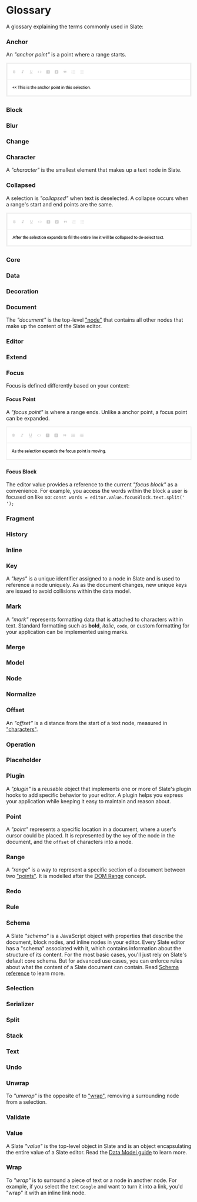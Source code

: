 # Glossary

A glossary explaining the terms commonly used in Slate:

### Anchor

An _"anchor point"_ is a point where a range starts.

![An animated gif illustrating an anchor point within a selection.](../images/glossary/anchor-point.gif 'Anchor Point')

### Block

### Blur

### Change

### Character

A _"character"_ is the smallest element that makes up a text node in Slate.

### Collapsed

A selection is _"collapsed"_ when text is deselected. A collapse occurs when a range's start and end points are the same.

![An animated gif illustrating the how a selection is collapsed when text is de-selected.](../images/glossary/collapsed.gif 'Deselection')

### Core

### Data

### Decoration

### Document

The _"document"_ is the top-level ["node"](#node) that contains all other nodes that make up the content of the Slate editor.

### Editor

### Extend

### Focus

Focus is defined differently based on your context:

#### Focus Point

A _"focus point"_ is where a range ends. Unlike a anchor point, a focus point can be expanded.

![An animated gif illustrating the focus point as it changes for an expanding selection.](../images/glossary/focus-point.gif 'Focus Point')

#### Focus Block

The editor value provides a reference to the current _"focus block"_ as a convenience. For example, you access the words within the block a user is focused on like so: `const words = editor.value.focusBlock.text.split(' ');`

### Fragment

### History

### Inline

### Key

A _"keys"_ is a unique identifier assigned to a node in Slate and is used to reference a node uniquely. As as the document changes, new unique keys are issued to avoid collisions within the data model.

### Mark

A _"mark"_ represents formatting data that is attached to characters within text. Standard formatting such as **bold**, _italic_, `code`, or custom formatting for your application can be implemented using marks.

### Merge

### Model

### Node

### Normalize

### Offset

An _"offset"_ is a distance from the start of a text node, measured in ["characters"](#character).

### Operation

### Placeholder

### Plugin

A _"plugin"_ is a reusable object that implements one or more of Slate's plugin hooks to add specific behavior to your editor. A plugin helps you express your application while keeping it easy to maintain and reason about.

### Point

A _"point"_ represents a specific location in a document, where a user's cursor could be placed. It is represented by the `key` of the node in the document, and the `offset` of characters into a node.

### Range

A _"range"_ is a way to represent a specific section of a document between two ["points"](#point). It is modelled after the [DOM Range](https://developer.mozilla.org/en-US/docs/Web/API/Range) concept.

### Redo

### Rule

### Schema

A Slate _"schema"_ is a JavaScript object with properties that describe the document, block nodes, and inline nodes in your editor. Every Slate editor has a "schema" associated with it, which contains information about the structure of its content. For the most basic cases, you'll just rely on Slate's default core schema. But for advanced use cases, you can enforce rules about what the content of a Slate document can contain. Read [Schema reference](../reference/slate/schema.md) to learn more.

### Selection

### Serializer

### Split

### Stack

### Text

### Undo

### Unwrap

To _"unwrap"_ is the opposite of to ["wrap"](#wrap), removing a surrounding node from a selection.

### Validate

### Value

A Slate _"value"_ is the top-level object in Slate and is an object encapsulating the entire value of a Slate editor. Read the [Data Model guide](../guides/data-model.md#the-value) to learn more.

### Wrap

To _"wrap"_ is to surround a piece of text or a node in another node. For example, if you select the text `Google` and want to turn it into a link, you'd "wrap" it with an inline link node.
